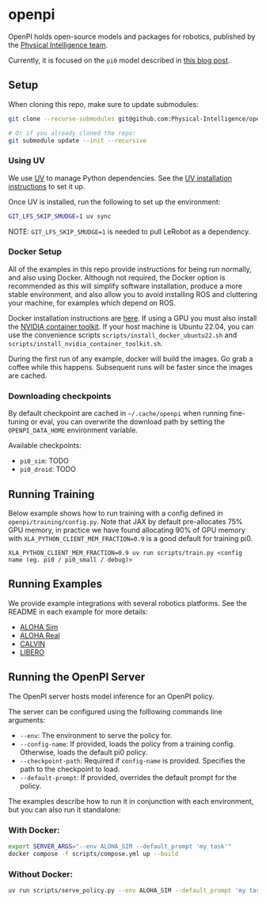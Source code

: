 # openpi

OpenPI holds open-source models and packages for robotics, published by the [Physical Intelligence team](https://www.physicalintelligence.company/).

Currently, it is focused on the `pi0` model described in [this blog post](https://www.physicalintelligence.company/blog/pi0).

## Setup

When cloning this repo, make sure to update submodules:

```bash
git clone --recurse-submodules git@github.com:Physical-Intelligence/openpi.git

# Or if you already cloned the repo:
git submodule update --init --recursive
```

### Using UV

We use [UV](https://docs.astral.sh/uv/) to manage Python dependencies. See the [UV installation instructions](https://docs.astral.sh/uv/getting-started/installation/) to set it up.

Once UV is installed, run the following to set up the environment:

```bash
GIT_LFS_SKIP_SMUDGE=1 uv sync
```

NOTE: `GIT_LFS_SKIP_SMUDGE=1` is needed to pull LeRobot as a dependency.

### Docker Setup

All of the examples in this repo provide instructions for being run normally, and also using Docker. Although not required, the Docker option is recommended as this will simplify software installation, produce a more stable environment, and also allow you to avoid installing ROS and cluttering your machine, for examples which depend on ROS.

Docker installation instructions are [here](https://docs.docker.com/engine/install/). If using a GPU you must also install the [NVIDIA container toolkit](https://docs.nvidia.com/datacenter/cloud-native/container-toolkit/latest/install-guide.html). If your host machine is Ubuntu 22.04, you can use the convenience scripts `scripts/install_docker_ubuntu22.sh` and `scripts/install_nvidia_container_toolkit.sh`.

During the first run of any example, docker will build the images. Go grab a coffee while this happens. Subsequent runs will be faster since the images are cached.

### Downloading checkpoints

By default checkpoint are cached in `~/.cache/openpi` when running fine-tuning or eval, you can overwrite the download path by setting the `OPENPI_DATA_HOME` environment variable.

Available checkpoints:

- `pi0_sim`: TODO
- `pi0_droid`: TODO


## Running Training

Below example shows how to run training with a config defined in `openpi/training/config.py`. Note that JAX by default pre-allocates 75% GPU memory, in practice we have found allocating 90% of GPU memory with `XLA_PYTHON_CLIENT_MEM_FRACTION=0.9` is a good default for training pi0.

```
XLA_PYTHON_CLIENT_MEM_FRACTION=0.9 uv run scripts/train.py <config name (eg. pi0 / pi0_small / debug)> 
```

## Running Examples

We provide example integrations with several robotics platforms. See the README in each example for more details:

- [ALOHA Sim](examples/aloha_sim)
- [ALOHA Real](examples/aloha_real)
- [CALVIN](examples/calvin)
- [LIBERO](examples/libero)

## Running the OpenPI Server

The OpenPI server hosts model inference for an OpenPI policy. 

The server can be configured using the folllowing commands line arguments:

- `--env`: The environment to serve the policy for.
- `--config-name`: If provided, loads the policy from a training config. Otherwise, loads the default pi0 policy.
- `--checkpoint-path`: Required if `config-name` is provided. Specifies the path to the checkpoint to load.
- `--default-prompt`: If provided, overrides the default prompt for the policy.

The examples describe how to run it in conjunction with each environment, but you can also run it standalone:

### With Docker:

```bash
export SERVER_ARGS="--env ALOHA_SIM --default_prompt 'my task'"
docker compose -f scripts/compose.yml up --build
```

### Without Docker:

```bash
uv run scripts/serve_policy.py --env ALOHA_SIM --default_prompt 'my task'
```
